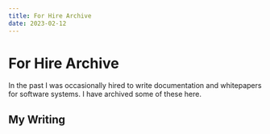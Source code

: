 ```yaml
---
title: For Hire Archive
date: 2023-02-12
---
```


# For Hire Archive 

In the past I was occasionally hired to write documentation and whitepapers for software systems. I have archived some of these here.

## My Writing